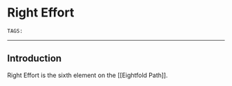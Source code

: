 # Right Effort
`TAGS:` 

---
## Introduction
Right Effort is the sixth element on the [[Eightfold Path]]. 